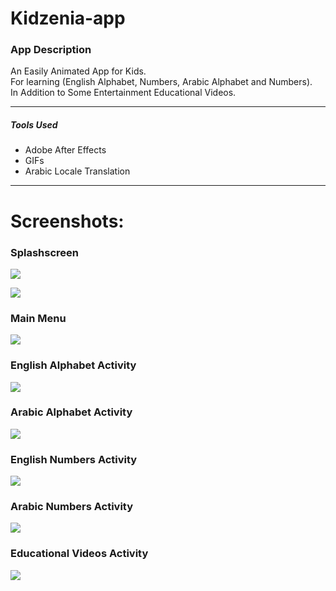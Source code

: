 # Kidzenia-app

### App Description 

An Easily Animated App for Kids. </br> 
For learning (English Alphabet, Numbers, Arabic Alphabet and Numbers). </br>
In Addition to Some Entertainment Educational Videos. </br> 

***

##### Tools Used

- Adobe After Effects
- GIFs
- Arabic Locale Translation

***

# Screenshots:

### Splashscreen
![](Screenshots/0_splash_screen.jpg)

![](Screenshots/1_splash_screen.jpg)


### Main Menu
![](Screenshots/2_main_menu.jpg)


### English Alphabet Activity
![](Screenshots/3_english_alphabet.jpg)


### Arabic Alphabet Activity
![](Screenshots/4_arabic_alphabet.jpg)


### English Numbers Activity
![](Screenshots/5_english_numbers.jpg)


### Arabic Numbers Activity
![](Screenshots/6_arabic_numbers.jpg)


### Educational Videos Activity
![](Screenshots/7_eductional_videos.jpg)

